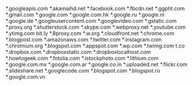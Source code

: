 *.googleapis.com
*.akamaihd.net
*.facebook.com
*.fbcdn.net
*.ggpht.com
*.gmail.com
*.google.com
*.google.com.hk
*.google.ru
*.google.nl
*.google.de
*.googleusercontent.com
*.googlevideo.com
*.gstatic.com
*.proxy.org
*.shutterstock.com
*.skype.com
*.webproxy.net
*.youtube.com
*.ytimg.com
bit.ly
*.8proxy.com
*.w.org
*.cloudfront.net
*.chrome.com
*.blogpost.com
*.amazonaws.com
*.twitter.com
*.instagram.com
*.chromium.org
*.blogspot.com
*.appspot.com
*.wp.com
*.twimg.com
t.co
*.dropbox.com
*.dropboxstatic.com
*.dropboxlocalhost.com
*.howtogeek.com
*.fotolia.com
*.istockphoto.com
*.lithium.com
*.google.com.mx
*.google.com.ar
*.google.co.in
*.uploaded.net
*.flickr.com
*.slideshare.net
*.googlecode.com
*.blogspot.com
*.blogspot.ru
*.google.com.vn